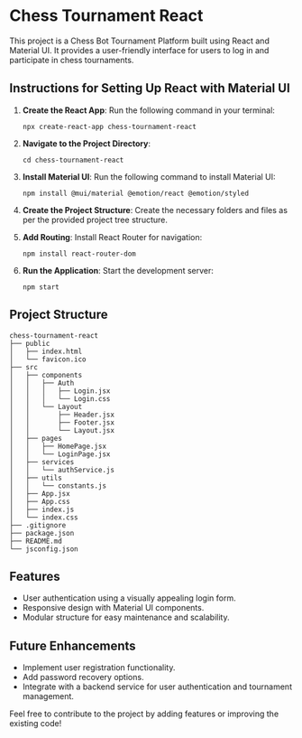 # Chess Tournament React

This project is a Chess Bot Tournament Platform built using React and Material UI. It provides a user-friendly interface for users to log in and participate in chess tournaments.

## Instructions for Setting Up React with Material UI

1. **Create the React App**:
   Run the following command in your terminal:
   ```
   npx create-react-app chess-tournament-react
   ```

2. **Navigate to the Project Directory**:
   ```
   cd chess-tournament-react
   ```

3. **Install Material UI**:
   Run the following command to install Material UI:
   ```
   npm install @mui/material @emotion/react @emotion/styled
   ```

4. **Create the Project Structure**:
   Create the necessary folders and files as per the provided project tree structure.

5. **Add Routing**:
   Install React Router for navigation:
   ```
   npm install react-router-dom
   ```

6. **Run the Application**:
   Start the development server:
   ```
   npm start
   ```

## Project Structure

```
chess-tournament-react
├── public
│   ├── index.html
│   └── favicon.ico
├── src
│   ├── components
│   │   ├── Auth
│   │   │   ├── Login.jsx
│   │   │   └── Login.css
│   │   └── Layout
│   │       ├── Header.jsx
│   │       ├── Footer.jsx
│   │       └── Layout.jsx
│   ├── pages
│   │   ├── HomePage.jsx
│   │   └── LoginPage.jsx
│   ├── services
│   │   └── authService.js
│   ├── utils
│   │   └── constants.js
│   ├── App.jsx
│   ├── App.css
│   ├── index.js
│   └── index.css
├── .gitignore
├── package.json
├── README.md
└── jsconfig.json
```

## Features

- User authentication using a visually appealing login form.
- Responsive design with Material UI components.
- Modular structure for easy maintenance and scalability.

## Future Enhancements

- Implement user registration functionality.
- Add password recovery options.
- Integrate with a backend service for user authentication and tournament management.

Feel free to contribute to the project by adding features or improving the existing code!